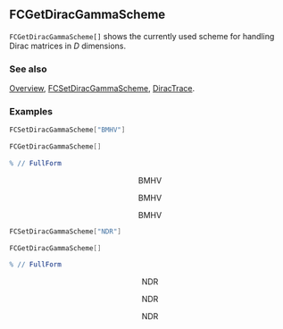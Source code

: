 ## FCGetDiracGammaScheme

`FCGetDiracGammaScheme[]` shows the currently used scheme for handling Dirac matrices in $D$ dimensions.

### See also

[Overview](Extra/FeynCalc.md), [FCSetDiracGammaScheme](FCSetDiracGammaScheme.md), [DiracTrace](DiracTrace.md).

### Examples

```mathematica
FCSetDiracGammaScheme["BMHV"] 
 
FCGetDiracGammaScheme[] 
 
% // FullForm
```

$$\text{BMHV}$$

$$\text{BMHV}$$

$$\text{BMHV}$$

```mathematica
FCSetDiracGammaScheme["NDR"] 
 
FCGetDiracGammaScheme[] 
 
% // FullForm
```

$$\text{NDR}$$

$$\text{NDR}$$

$$\text{NDR}$$